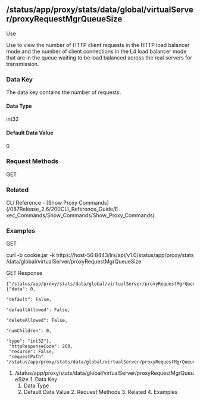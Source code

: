 ## /status/app/proxy/stats/data/global/virtualServer/proxyRequestMgrQueueSize

Use

Use to view the number of HTTP client requests in the HTTP load balancer mode
and the number of client connections in the L4 load balancer mode that are in
the queue waiting to be load balanced across the real servers for
transmission.

### Data Key

The data key contains the number of requests.

#### Data Type

int32

#### Default Data Value

0

### Request Methods

GET

### Related

CLI Reference - [Show Proxy Commands](/087Release_2.6/200CLI_Reference_Guide/E
xec_Commands/Show_Commands/Show_Proxy_Commands)

### Examples

GET

curl -b cookie.jar -k https://host-56:8443/lrs/api/v1.0/status/app/proxy/stats
/data/global/virtualServer/proxyRequestMgrQueueSize

GET Response

    
    {"/status/app/proxy/stats/data/global/virtualServer/proxyRequestMgrQueueSize": {"data": 0,
                                                                                     "default": False,
                                                                                     "defaultAllowed": False,
                                                                                     "deleteAllowed": False,
                                                                                     "numChildren": 0,
                                                                                     "type": "int32"},
     "httpResponseCode": 200,
     "recurse": False,
     "requestPath": "/status/app/proxy/stats/data/global/virtualServer/proxyRequestMgrQueueSize"}
    

  1. /status/app/proxy/stats/data/global/virtualServer/proxyRequestMgrQueueSize
    1. Data Key
      1. Data Type
      2. Default Data Value
    2. Request Methods
    3. Related
    4. Examples

